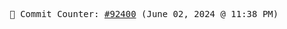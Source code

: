 <p align="center">
    <samp>
        📮 Commit Counter: <a href="https://github.com/Javascript-void0/Javascript-void0/commits/main">#92400</a> (June 02, 2024 @ 11:38 PM)
    </samp>
</p>